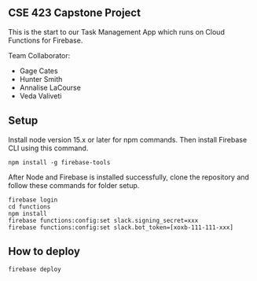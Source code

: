 ## CSE 423 Capstone Project

This is the start to our Task Management App which runs on Cloud Functions for Firebase.

Team Collaborator:
* Gage Cates
* Hunter Smith
* Annalise LaCourse
* Veda Valiveti

## Setup

Install node version 15.x or later for npm commands. Then install Firebase CLI using this command.
```
npm install -g firebase-tools
```

After Node and Firebase is installed successfully, clone the repository and follow these commands for folder setup. 
```
firebase login
cd functions
npm install
firebase functions:config:set slack.signing_secret=xxx
firebase functions:config:set slack.bot_token=[xoxb-111-111-xxx]
```

## How to deploy
```
firebase deploy
```
